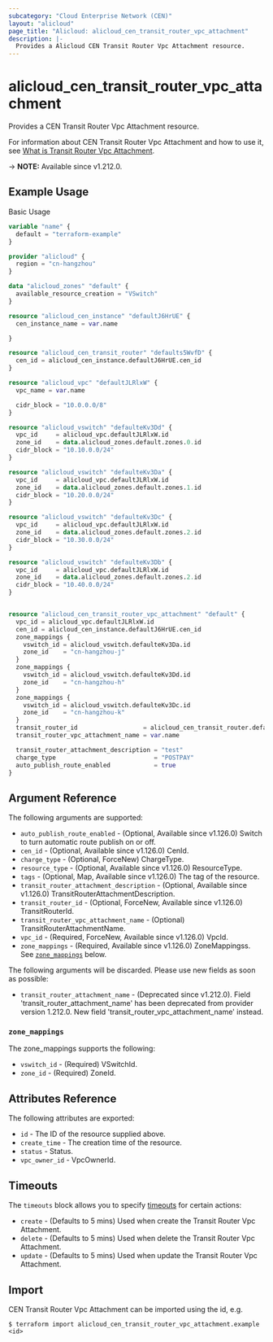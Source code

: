 ```yaml
---
subcategory: "Cloud Enterprise Network (CEN)"
layout: "alicloud"
page_title: "Alicloud: alicloud_cen_transit_router_vpc_attachment"
description: |-
  Provides a Alicloud CEN Transit Router Vpc Attachment resource.
---
```


# alicloud_cen_transit_router_vpc_attachment

Provides a CEN Transit Router Vpc Attachment resource. 

For information about CEN Transit Router Vpc Attachment and how to use it, see [What is Transit Router Vpc Attachment](https://www.alibabacloud.com/help/en/).

-> **NOTE:** Available since v1.212.0.

## Example Usage

Basic Usage

```terraform
variable "name" {
  default = "terraform-example"
}

provider "alicloud" {
  region = "cn-hangzhou"
}

data "alicloud_zones" "default" {
  available_resource_creation = "VSwitch"
}

resource "alicloud_cen_instance" "defaultJ6HrUE" {
  cen_instance_name = var.name

}

resource "alicloud_cen_transit_router" "defaults5WvfD" {
  cen_id = alicloud_cen_instance.defaultJ6HrUE.cen_id
}

resource "alicloud_vpc" "defaultJLRlxW" {
  vpc_name = var.name

  cidr_block = "10.0.0.0/8"
}

resource "alicloud_vswitch" "defaulteKv3Dd" {
  vpc_id     = alicloud_vpc.defaultJLRlxW.id
  zone_id    = data.alicloud_zones.default.zones.0.id
  cidr_block = "10.10.0.0/24"
}

resource "alicloud_vswitch" "defaulteKv3Da" {
  vpc_id     = alicloud_vpc.defaultJLRlxW.id
  zone_id    = data.alicloud_zones.default.zones.1.id
  cidr_block = "10.20.0.0/24"
}

resource "alicloud_vswitch" "defaulteKv3Dc" {
  vpc_id     = alicloud_vpc.defaultJLRlxW.id
  zone_id    = data.alicloud_zones.default.zones.2.id
  cidr_block = "10.30.0.0/24"
}

resource "alicloud_vswitch" "defaulteKv3Db" {
  vpc_id     = alicloud_vpc.defaultJLRlxW.id
  zone_id    = data.alicloud_zones.default.zones.2.id
  cidr_block = "10.40.0.0/24"
}


resource "alicloud_cen_transit_router_vpc_attachment" "default" {
  vpc_id = alicloud_vpc.defaultJLRlxW.id
  cen_id = alicloud_cen_instance.defaultJ6HrUE.cen_id
  zone_mappings {
    vswitch_id = alicloud_vswitch.defaulteKv3Da.id
    zone_id    = "cn-hangzhou-j"
  }
  zone_mappings {
    vswitch_id = alicloud_vswitch.defaulteKv3Dd.id
    zone_id    = "cn-hangzhou-h"
  }
  zone_mappings {
    vswitch_id = alicloud_vswitch.defaulteKv3Dc.id
    zone_id    = "cn-hangzhou-k"
  }
  transit_router_id                  = alicloud_cen_transit_router.defaults5WvfD.id
  transit_router_vpc_attachment_name = var.name

  transit_router_attachment_description = "test"
  charge_type                           = "POSTPAY"
  auto_publish_route_enabled            = true
}
```

## Argument Reference

The following arguments are supported:
* `auto_publish_route_enabled` - (Optional, Available since v1.126.0) Switch to turn automatic route publish on or off.
* `cen_id` - (Optional, Available since v1.126.0) CenId.
* `charge_type` - (Optional, ForceNew) ChargeType.
* `resource_type` - (Optional, Available since v1.126.0) ResourceType.
* `tags` - (Optional, Map, Available since v1.126.0) The tag of the resource.
* `transit_router_attachment_description` - (Optional, Available since v1.126.0) TransitRouterAttachmentDescription.
* `transit_router_id` - (Optional, ForceNew, Available since v1.126.0) TransitRouterId.
* `transit_router_vpc_attachment_name` - (Optional) TransitRouterAttachmentName.
* `vpc_id` - (Required, ForceNew, Available since v1.126.0) VpcId.
* `zone_mappings` - (Required, Available since v1.126.0) ZoneMappingss. See [`zone_mappings`](#zone_mappings) below.

The following arguments will be discarded. Please use new fields as soon as possible:
* `transit_router_attachment_name` - (Deprecated since v1.212.0). Field 'transit_router_attachment_name' has been deprecated from provider version 1.212.0. New field 'transit_router_vpc_attachment_name' instead.

### `zone_mappings`

The zone_mappings supports the following:
* `vswitch_id` - (Required) VSwitchId.
* `zone_id` - (Required) ZoneId.

## Attributes Reference

The following attributes are exported:
* `id` - The ID of the resource supplied above.
* `create_time` - The creation time of the resource.
* `status` - Status.
* `vpc_owner_id` - VpcOwnerId.

## Timeouts

The `timeouts` block allows you to specify [timeouts](https://www.terraform.io/docs/configuration-0-11/resources.html#timeouts) for certain actions:
* `create` - (Defaults to 5 mins) Used when create the Transit Router Vpc Attachment.
* `delete` - (Defaults to 5 mins) Used when delete the Transit Router Vpc Attachment.
* `update` - (Defaults to 5 mins) Used when update the Transit Router Vpc Attachment.

## Import

CEN Transit Router Vpc Attachment can be imported using the id, e.g.

```shell
$ terraform import alicloud_cen_transit_router_vpc_attachment.example <id>
```